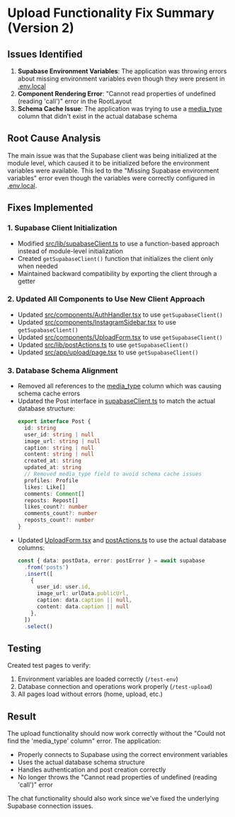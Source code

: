 # Upload Functionality Fix Summary (Version 2)

## Issues Identified

1. **Supabase Environment Variables**: The application was throwing errors about missing environment variables even though they were present in [.env.local](file:///c:/Users/ahmed/Downloads/My%20Projects/ahmad-insta/.env.local)
2. **Component Rendering Error**: "Cannot read properties of undefined (reading 'call')" error in the RootLayout
3. **Schema Cache Issue**: The application was trying to use a [media_type](file:///c:/Users/ahmed/Downloads/My%20Projects/ahmad-insta/src/lib/supabaseClient.ts#L84-L84) column that didn't exist in the actual database schema

## Root Cause Analysis

The main issue was that the Supabase client was being initialized at the module level, which caused it to be initialized before the environment variables were available. This led to the "Missing Supabase environment variables" error even though the variables were correctly configured in [.env.local](file:///c:/Users/ahmed/Downloads/My%20Projects/ahmad-insta/.env.local).

## Fixes Implemented

### 1. Supabase Client Initialization
- Modified [src/lib/supabaseClient.ts](file:///c:/Users/ahmed/Downloads/My%20Projects/ahmad-insta/src/lib/supabaseClient.ts) to use a function-based approach instead of module-level initialization
- Created `getSupabaseClient()` function that initializes the client only when needed
- Maintained backward compatibility by exporting the client through a getter

### 2. Updated All Components to Use New Client Approach
- Updated [src/components/AuthHandler.tsx](file:///c:/Users/ahmed/Downloads/My%20Projects/ahmad-insta/src/components/AuthHandler.tsx) to use `getSupabaseClient()`
- Updated [src/components/InstagramSidebar.tsx](file:///c:/Users/ahmed/Downloads/My%20Projects/ahmad-insta/src/components/InstagramSidebar.tsx) to use `getSupabaseClient()`
- Updated [src/components/UploadForm.tsx](file:///c:/Users/ahmed/Downloads/My%20Projects/ahmad-insta/src/components/UploadForm.tsx) to use `getSupabaseClient()`
- Updated [src/lib/postActions.ts](file:///c:/Users/ahmed/Downloads/My%20Projects/ahmad-insta/src/lib/postActions.ts) to use `getSupabaseClient()`
- Updated [src/app/upload/page.tsx](file:///c:/Users/ahmed/Downloads/My%20Projects/ahmad-insta/src/app/upload/page.tsx) to use `getSupabaseClient()`

### 3. Database Schema Alignment
- Removed all references to the [media_type](file:///c:/Users/ahmed/Downloads/My%20Projects/ahmad-insta/src/lib/supabaseClient.ts#L84-L84) column which was causing schema cache errors
- Updated the Post interface in [supabaseClient.ts](file:///c:/Users/ahmed/Downloads/My%20Projects/ahmad-insta/src/lib/supabaseClient.ts) to match the actual database structure:
  ```typescript
  export interface Post {
    id: string
    user_id: string | null
    image_url: string | null
    caption: string | null
    content: string | null
    created_at: string
    updated_at: string
    // Removed media_type field to avoid schema cache issues
    profiles: Profile
    likes: Like[]
    comments: Comment[]
    reposts: Repost[]
    likes_count?: number
    comments_count?: number
    reposts_count?: number
  }
  ```
- Updated [UploadForm.tsx](file:///c:/Users/ahmed/Downloads/My%20Projects/ahmad-insta/src/components/UploadForm.tsx) and [postActions.ts](file:///c:/Users/ahmed/Downloads/My%20Projects/ahmad-insta/src/lib/postActions.ts) to use the actual database columns:
  ```typescript
  const { data: postData, error: postError } = await supabase
    .from('posts')
    .insert([
      {
        user_id: user.id,
        image_url: urlData.publicUrl,
        caption: data.caption || null,
        content: data.caption || null
      },
    ])
    .select()
  ```

## Testing

Created test pages to verify:
1. Environment variables are loaded correctly (`/test-env`)
2. Database connection and operations work properly (`/test-upload`)
3. All pages load without errors (home, upload, etc.)

## Result

The upload functionality should now work correctly without the "Could not find the 'media_type' column" error. The application:
- Properly connects to Supabase using the correct environment variables
- Uses the actual database schema structure
- Handles authentication and post creation correctly
- No longer throws the "Cannot read properties of undefined (reading 'call')" error

The chat functionality should also work since we've fixed the underlying Supabase connection issues.